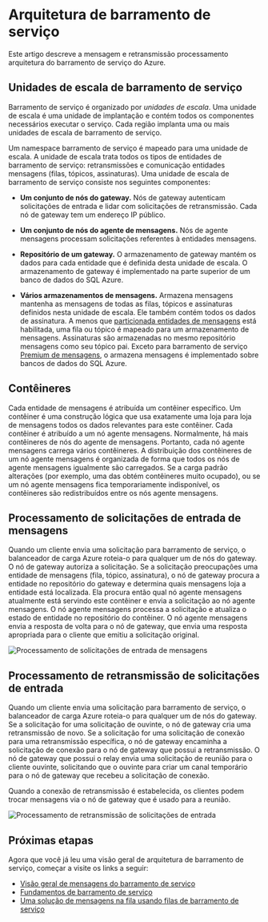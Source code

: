 <properties 
    pageTitle="Arquitetura de barramento de serviço | Microsoft Azure"
    description="Descreve a mensagem e retransmissão processamento arquitetura do barramento de serviço do Azure."
    services="service-bus"
    documentationCenter="na"
    authors="sethmanheim"
    manager="timlt"
    editor="" />
<tags 
    ms.service="service-bus"
    ms.devlang="na"
    ms.topic="get-started-article"
    ms.tgt_pltfrm="na"
    ms.workload="na"
    ms.date="07/11/2016"
    ms.author="sethm" />

# <a name="service-bus-architecture"></a>Arquitetura de barramento de serviço

Este artigo descreve a mensagem e retransmissão processamento arquitetura do barramento de serviço do Azure.

## <a name="service-bus-scale-units"></a>Unidades de escala de barramento de serviço

Barramento de serviço é organizado por *unidades de escala*. Uma unidade de escala é uma unidade de implantação e contém todos os componentes necessários executar o serviço. Cada região implanta uma ou mais unidades de escala de barramento de serviço.

Um namespace barramento de serviço é mapeado para uma unidade de escala. A unidade de escala trata todos os tipos de entidades de barramento de serviço: retransmissões e comunicação entidades mensagens (filas, tópicos, assinaturas). Uma unidade de escala de barramento de serviço consiste nos seguintes componentes:

- **Um conjunto de nós do gateway.** Nós de gateway autenticam solicitações de entrada e lidar com solicitações de retransmissão. Cada nó de gateway tem um endereço IP público.

- **Um conjunto de nós do agente de mensagens.** Nós de agente mensagens processam solicitações referentes à entidades mensagens.

- **Repositório de um gateway.** O armazenamento de gateway mantém os dados para cada entidade que é definida desta unidade de escala. O armazenamento de gateway é implementado na parte superior de um banco de dados do SQL Azure.

- **Vários armazenamentos de mensagens.** Armazena mensagens mantenha as mensagens de todas as filas, tópicos e assinaturas definidos nesta unidade de escala. Ele também contém todos os dados de assinatura. A menos que [particionada entidades de mensagens](service-bus-partitioning.md) está habilitada, uma fila ou tópico é mapeado para um armazenamento de mensagens. Assinaturas são armazenadas no mesmo repositório mensagens como seu tópico pai. Exceto para barramento de serviço [Premium de mensagens](service-bus-premium-messaging.md), o armazena mensagens é implementado sobre bancos de dados do SQL Azure.

## <a name="containers"></a>Contêineres

Cada entidade de mensagens é atribuída um contêiner específico. Um contêiner é uma construção lógica que usa exatamente uma loja para loja de mensagens todos os dados relevantes para este contêiner. Cada contêiner é atribuído a um nó agente mensagens. Normalmente, há mais contêineres de nós do agente de mensagens. Portanto, cada nó agente mensagens carrega vários contêineres. A distribuição dos contêineres de um nó agente mensagens é organizada de forma que todos os nós de agente mensagens igualmente são carregados. Se a carga padrão alterações (por exemplo, uma das obtém contêineres muito ocupado), ou se um nó agente mensagens fica temporariamente indisponível, os contêineres são redistribuídos entre os nós agente mensagens.

## <a name="processing-of-incoming-messaging-requests"></a>Processamento de solicitações de entrada de mensagens

Quando um cliente envia uma solicitação para barramento de serviço, o balanceador de carga Azure roteia-o para qualquer um de nós do gateway. O nó de gateway autoriza a solicitação. Se a solicitação preocupações uma entidade de mensagens (fila, tópico, assinatura), o nó de gateway procura a entidade no repositório do gateway e determina quais mensagens loja a entidade está localizada. Ela procura então qual nó agente mensagens atualmente está servindo este contêiner e envia a solicitação ao nó agente mensagens. O nó agente mensagens processa a solicitação e atualiza o estado de entidade no repositório do contêiner. O nó agente mensagens envia a resposta de volta para o nó de gateway, que envia uma resposta apropriada para o cliente que emitiu a solicitação original.

![Processamento de solicitações de entrada de mensagens](./media/service-bus-architecture/IC690644.png)

## <a name="processing-of-incoming-relay-requests"></a>Processamento de retransmissão de solicitações de entrada

Quando um cliente envia uma solicitação para barramento de serviço, o balanceador de carga Azure roteia-o para qualquer um de nós do gateway. Se a solicitação for uma solicitação de ouvinte, o nó de gateway cria uma retransmissão de novo. Se a solicitação for uma solicitação de conexão para uma retransmissão específica, o nó de gateway encaminha a solicitação de conexão para o nó de gateway que possui a retransmissão. O nó de gateway que possui o relay envia uma solicitação de reunião para o cliente ouvinte, solicitando que o ouvinte para criar um canal temporário para o nó de gateway que recebeu a solicitação de conexão.

Quando a conexão de retransmissão é estabelecida, os clientes podem trocar mensagens via o nó de gateway que é usado para a reunião.

![Processamento de retransmissão de solicitações de entrada](./media/service-bus-architecture/IC690645.png)

## <a name="next-steps"></a>Próximas etapas

Agora que você já leu uma visão geral de arquitetura de barramento de serviço, começar a visite os links a seguir:

- [Visão geral de mensagens do barramento de serviço](service-bus-messaging-overview.md)
- [Fundamentos de barramento de serviço](service-bus-fundamentals-hybrid-solutions.md)
- [Uma solução de mensagens na fila usando filas de barramento de serviço](service-bus-dotnet-multi-tier-app-using-service-bus-queues.md)
